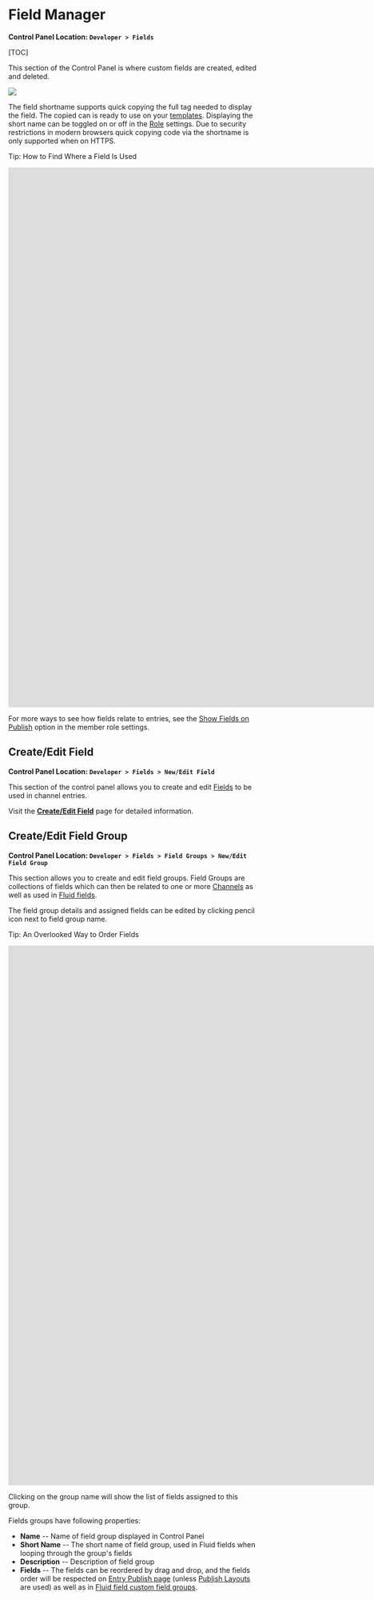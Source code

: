<!--
    This source file is part of the open source project
    ExpressionEngine User Guide (https://github.com/ExpressionEngine/ExpressionEngine-User-Guide)

    @link      https://expressionengine.com/
    @copyright Copyright (c) 2003-2020, Packet Tide, LLC (https://packettide.com)
    @license   https://expressionengine.com/license Licensed under Apache License, Version 2.0
-->

# Field Manager

**Control Panel Location: `Developer > Fields`**

[TOC]

This section of the Control Panel is where custom fields are created, edited and deleted.

![](_images/cp-field-manager.png)

The field shortname supports quick copying the full tag needed to display the field. The copied can is ready to use on your [templates](templates/overview.md).  Displaying the short name can be toggled on or off in the [Role](control-panel/member-manager.md) settings.  Due to security restrictions in modern browsers quick copying code via the shortname is only supported when on HTTPS.

Tip: How to Find Where a Field Is Used
<div class="video-wrapper">
<iframe src="https://www.youtube.com/embed/vXbm9aoOQXU?si=VoUJjU-9gvsNKHT7" title="How to Determine Where Channel Fields are Used in ExpressionEngine" width="1920" height="1080" frameborder="0" webkitallowfullscreen mozallowfullscreen allowfullscreen></iframe>
</div>

For more ways to see how fields relate to entries, see the [Show Fields on Publish](control-panel/member-manager.md) option in the member role settings.

## Create/Edit Field

**Control Panel Location: `Developer > Fields > New/Edit Field`**


This section of the control panel allows you to create and edit [Fields](/fieldtypes/overview.md) to be used in channel entries.

Visit the [**Create/Edit Field**](control-panel/field-manager/edit-field.md) page for detailed information.


## Create/Edit Field Group

**Control Panel Location: `Developer > Fields > Field Groups > New/Edit Field Group`**

This section allows you to create and edit field groups. Field Groups are collections of fields which can then be related to one or more [Channels](control-panel/channels.md#fields-tab) as well as used in [Fluid fields](fieldtypes/fluid.md).

The field group details and assigned fields can be edited by clicking pencil icon next to field group name.

Tip: An Overlooked Way to Order Fields
<div class="video-wrapper">
<iframe src="https://www.youtube.com/embed/V19lwKciDDU?si=kbmd8xvwT2YjlZb0" title="An Overlooked Way to Order Fields" width="1920" height="1080" frameborder="0" webkitallowfullscreen mozallowfullscreen allowfullscreen></iframe>
</div>


Clicking on the group name will show the list of fields assigned to this group.

Fields groups have following properties:

- **Name** -- Name of field group displayed in Control Panel
- **Short Name** -- The short name of field group, used in Fluid fields when looping through the group's fields
- **Description** -- Description of field group
- **Fields** -- The fields can be reordered by drag and drop, and the fields order will be respected on [Entry Publish page](control-panel/create.md) (unless [Publish Layouts](control-panel/channels.md#publish-layouts) are used) as well as in [Fluid field custom field groups](fieldtypes/fluid.md#custom-field-groups).